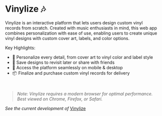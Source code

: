 # Vinylize 🎶

Vinylize is an interactive platform that lets users design custom vinyl records from scratch. Created with music enthusiasts in mind, this web app combines personalization with ease of use, enabling users to create unique vinyl designs with custom cover art, labels, and color options.

Key Highlights:

* 🎨 Personalize every detail, from cover art to vinyl color and label style
* 💾 Save designs to revisit later or share with friends
* 📲 Access the platform seamlessly on mobile & desktop
* 📦 Finalize and purchase custom vinyl records for delivery

<br>

> *Note: Vinylize requires a modern browser for optimal performance. Best viewed on Chrome, Firefox, or Safari.*

*See the current development of* [Vinylize](https://vinylize.store/)
